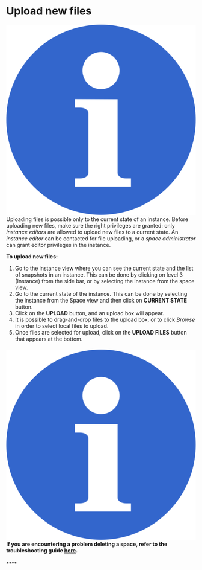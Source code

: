 # Upload new files

![](../../.gitbook/assets/info_simple.svg.png)Uploading files is possible only to the current state of an instance. Before uploading new files, make sure the right privileges are granted: only _instance editors_ are allowed to upload new files to a current state. An _instance editor_ can be contacted for file uploading, or a _space administrator_ can grant editor privileges in the instance.

**To upload new files:**

1. Go to the instance view where you can see the current state and the list of snapshots in an instance. This can be done by clicking on level 3 \(Instance\) from the side bar, or by selecting the instance from the space view. 
2. Go to the current state of the instance. This can be done by selecting the instance from the Space view and then click on **CURRENT STATE** button. 
3. Click on the **UPLOAD** button, and an upload box will appear. 
4. It is possible to drag-and-drop files to the upload box, or to click _Browse_ in order to select local files to upload. 
5. Once files are selected for upload, click on the **UPLOAD FILES** button that appears at the bottom.



#### ![](../../.gitbook/assets/info_simple.svg.png)If you are encountering a problem deleting a space, refer to the troubleshooting guide [here](../../troubleshooting/authorization-issues/cannot-upload-a-file.md).

\*\*\*\*

